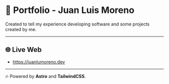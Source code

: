 # 🚀 Portfolio - Juan Luis Moreno

Created to tell my experience developing software and some projects created by me.

---

## 🌐 Live Web

- https://juanlumoreno.dev

---

 :fire: Powered by **Astro** and **TailwindCSS**.
